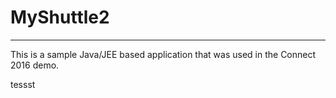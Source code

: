 # MyShuttle2
-------------

This is a sample Java/JEE based application that was used in the Connect 2016 demo. 


tessst
